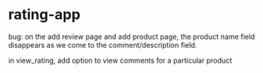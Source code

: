 # rating-app

bug:
on the add review page and add product page, the product name field disappears as we come to the comment/description field.

in view_rating, add option to view comments for a particular product


